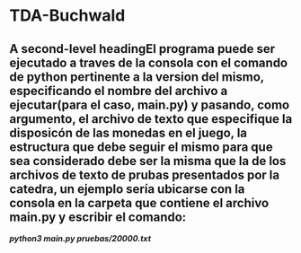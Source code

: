 # TDA-Buchwald
## A second-level headingEl programa puede ser ejecutado a traves de la consola con el comando de python pertinente a la version del mismo, especificando el nombre del archivo a ejecutar(para el caso, main.py) y pasando, como argumento, el archivo de texto que especifique la disposicón de las monedas en el juego, la estructura que debe seguir el mismo para que sea considerado debe ser la misma que la de los archivos de texto de prubas presentados por la catedra, un ejemplo sería ubicarse con la consola en la carpeta que contiene el archivo main.py y escribir el comando:
***python3 main.py pruebas/20000.txt***
